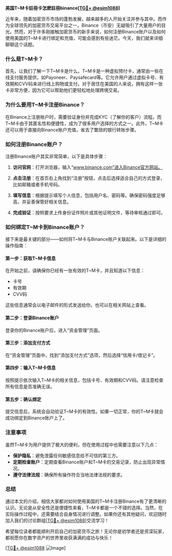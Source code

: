 **美国T~M卡註冊卡怎麽註冊binance[[TG💪+ @esim1088](https://t.me/s/esim1088)]**

近年来，随着加密货币市场的蓬勃发展，越来越多的人开始关注并参与其中。而作为全球领先的加密货币交易平台之一，Binance（币安）无疑吸引了大量用户的目光。然而，对于许多刚接触加密货币的新手来说，如何注册Binance账户以及如何使用美国的T~M卡进行绑定和充值，可能会感到有些迷茫。今天，我们就来详细聊聊这个话题。

### **什么是T~M卡？**
首先，让我们了解一下T~M卡是什么。T~M卡是一种虚拟预付卡，通常由一些在线支付服务提供，如Payoneer、Paysafecard等。它允许用户通过虚拟卡号、有效期和CVV码来进行线上购物或支付。对于居住在美国的人来说，拥有这样一张卡非常方便，因为它可以帮助他们更轻松地处理跨境交易。

### **为什么要用T~M卡注册Binance？**
在Binance上注册账户时，需要验证身份并完成KYC（了解你的客户）流程。而T~M卡由于其匿名性和便捷性，成为了很多用户选择的方式之一。此外，T~M卡还可以用于直接向Binance账户充值，省去了繁琐的银行转账步骤。

### **如何注册Binance账户？**
注册Binance账户其实非常简单，以下是具体步骤：

1. **访问官网**：打开浏览器，输入“www.binance.com”进入Binance官方网站。
   
2. **点击注册**：在首页右上角找到“注册”按钮，点击后选择适合自己的方式登录，比如邮箱或者手机号码。

3. **填写信息**：根据提示填写个人信息，包括用户名、密码等。确保密码强度足够高，并妥善保管好相关信息。

4. **完成验证**：按照要求上传身份证件照片或其他证明文件，等待审核通过即可。

### **如何绑定T~M卡到Binance账户？**
接下来是最关键的部分——如何将T~M卡与Binance账户关联起来。以下是详细的操作指南：

#### **第一步：获取T~M卡信息**
在开始之前，请确保你已经有一张有效的T~M卡，并且知道以下信息：
   - 卡号
   - 有效期
   - CVV码

这些信息通常会以电子邮件的形式发送给你，也可以在相关网站上查看。

#### **第二步：登录Binance账户**
登录你的Binance账户后，进入“资金管理”页面。

#### **第三步：添加支付方式**
在“资金管理”页面中，找到“添加支付方式”选项，然后选择“信用卡/借记卡”。

#### **第四步：输入T~M卡信息**
按照提示依次输入T~M卡的相关信息，包括卡号、有效期和CVV码。请注意检查所有信息是否准确无误。

#### **第五步：确认绑定**
提交信息后，系统会自动验证T~M卡的有效性。如果一切正常，你的T~M卡就会成功绑定到Binance账户上了。

### **注意事项**
虽然T~M卡为用户提供了极大的便利，但在使用过程中也需要注意以下几点：
   - **保护隐私**：避免泄露任何敏感信息给不可信的第三方。
   - **定期检查账户**：定期查看Binance账户和T~M卡的交易记录，防止出现异常情况。
   - **遵守法律法规**：确保所有操作符合当地法律法规的要求。

### **总结**
通过本文的介绍，相信大家都对如何使用美国的T~M卡注册Binance有了更清晰的认识。无论是从安全性还是便捷性来看，T~M卡都是一个不错的选择。当然，在实际操作过程中，还需要结合自身情况进行调整。如果你还有其他疑问，欢迎随时加入我们的讨论群组[[TG💪+ @esim1088](https://t.me/s/esim1088)]交流学习！

希望每位读者都能顺利开启自己的加密货币之旅！无论你是初学者还是资深玩家，都祝愿你在数字资产的世界里收获满满的成功与快乐！

[[TG💪+ @esim1088](https://t.me/s/esim1088) ![Image](https://i.postimg.cc/4NQfJmqS/Snipaste-2025-05-13-00-14-12.png)]